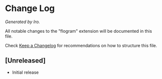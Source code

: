 # Change Log
*Generated by Iro.*

All notable changes to the "flogram" extension will be documented in this file.

Check [Keep a Changelog](http://keepachangelog.com/) for recommendations on how to structure this file.

## [Unreleased]

- Initial release
